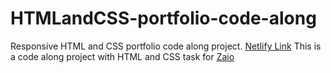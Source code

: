 # HTMLandCSS-portfolio-code-along

Responsive HTML and CSS portfolio code along project. [Netlify Link](https://portfolio-code-along.netlify.app)
This is a code along project with HTML and CSS task for [Zaio](https://www.zaio.io/learn)
